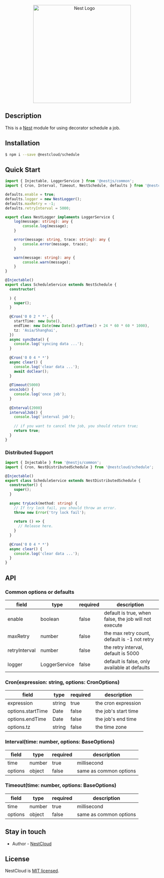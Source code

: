 <p align="center">
  <a href="http://nestjs.com/" target="blank"><img src="https://nestjs.com/img/logo_text.svg" width="320" alt="Nest Logo" /></a>
</p>

## Description

This is a [Nest](https://github.com/nestjs/nest) module for using decorator schedule a job.

## Installation

```bash
$ npm i --save @nestcloud/schedule
```

## Quick Start

```typescript
import { Injectable, LoggerService } from '@nestjs/common';
import { Cron, Interval, Timeout, NestSchedule, defaults } from '@nestcloud/schedule';

defaults.enable = true;
defaults.logger = new NestLogger();
defaults.maxRetry = -1;
defaults.retryInterval = 5000;

export class NestLogger implements LoggerService {
    log(message: string): any {
        console.log(message);
    }

    error(message: string, trace: string): any {
        console.error(message, trace);
    }

    warn(message: string): any {
        console.warn(message);
    }
}

@Injectable()
export class ScheduleService extends NestSchedule {  
  constructor(
    
  ) {
    super();
  }
  
  @Cron('0 0 2 * *', {
    startTime: new Date(), 
    endTime: new Date(new Date().getTime() + 24 * 60 * 60 * 1000),
    tz: 'Asia/Shanghai',
  })
  async syncData() {
    console.log('syncing data ...');
  }
  
  @Cron('0 0 4 * *')
  async clear() {
    console.log('clear data ...');
    await doClear();
  }
  
  @Timeout(5000)
  onceJob() {
    console.log('once job');
  }
  
  @Interval(2000)
  intervalJob() {
    console.log('interval job');
    
    // if you want to cancel the job, you should return true;
    return true;
  }
}
```

### Distributed Support

```typescript
import { Injectable } from '@nestjs/common';
import { Cron, NestDistributedSchedule } from '@nestcloud/schedule';

@Injectable()
export class ScheduleService extends NestDistributedSchedule {  
  constructor() {
    super();
  }
  
  async tryLock(method: string) {
    // If try lock fail, you should throw an error.
    throw new Error('try lock fail');
    
    return () => {
      // Release here.
    }
  }
  
  @Cron('0 0 4 * *')
  async clear() {
    console.log('clear data ...');
  }
}
```

## API

### Common options or defaults

| field | type | required | description |
| --- | --- | --- | --- |
| enable | boolean | false | default is true, when false, the job will not execute |
| maxRetry | number | false |  the max retry count, default is -1 not retry |
| retryInterval | number | false | the retry interval, default is 5000 |
| logger | LoggerService | false | default is false, only available at defaults |

### Cron(expression: string, options: CronOptions)

| field | type | required | description |
| --- | --- | --- | --- |
| expression | string | true | the cron expression |
| options.startTime | Date | false | the job's start time |
| options.endTime | Date | false | the job's end time |
| options.tz | string | false | the time zone |

### Interval(time: number, options: BaseOptions)

| field | type | required | description |
| --- | --- | --- | --- |
| time | number | true | millisecond |
| options | object | false | same as common options |

### Timeout(time: number, options: BaseOptions)

| field | type | required | description |
| --- | --- | --- | --- |
| time | number | true | millisecond |
| options | object | false | same as common options |

## Stay in touch

- Author - [NestCloud](https://github.com/nest-cloud)

## License

  NestCloud is [MIT licensed](LICENSE).

